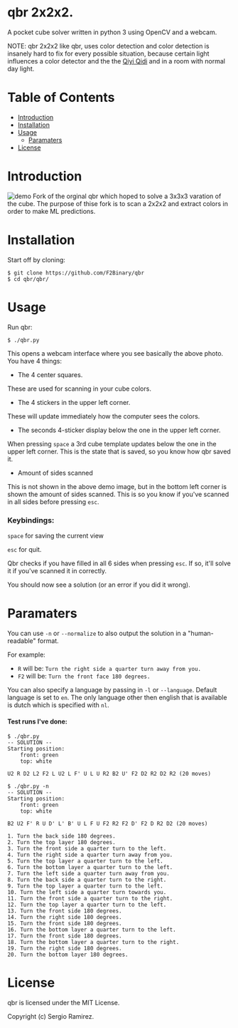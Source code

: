 # qbr 2x2x2.
A pocket cube solver written in python 3 using OpenCV and a webcam.

NOTE: qbr 2x2x2 like qbr, uses color detection and color detection is insanely hard to fix for
every possible situation, because certain light influences a color detector and the
the [Qiyi Qidi](https://cdn.shopify.com/s/files/1/0035/5205/1273/products/qidi2x2pre2_1024x1024@2x.jpg?v=1581453563) and in a room with normal day light.

# Table of Contents
- [Introduction](#introduction)
- [Installation](#installation)
- [Usage](#usage)
    - [Paramaters](#paramaters)
- [License](#license)


# Introduction
![demo](demo.png)
Fork of the orginal qbr which hoped to solve a 3x3x3 varation of the cube. The purpose of thise fork is to scan a 2x2x2 and extract colors in order to make ML predictions. 
# Installation
Start off by cloning:
```
$ git clone https://github.com/F2Binary/qbr 
$ cd qbr/qbr/
```

# Usage

Run qbr:

```
$ ./qbr.py
```

This opens a webcam interface where you see basically the above photo.
You have 4 things:

* The 4 center squares.

These are used for scanning in
your cube colors.

* The 4 stickers in the upper left corner.

These will update
immediately how the computer sees the colors.

* The seconds 4-sticker display below the one in the upper left corner.

When pressing `space` a 3rd cube template updates below the one in the upper left corner.
This is the state that is saved, so you know how qbr saved it.

* Amount of sides scanned

This is not shown in the above demo image, but in the bottom left corner is shown
the amount of sides scanned. This is so you know if you've scanned in all sides before
pressing `esc`.

### Keybindings:

`space` for saving the current view

`esc` for quit.

Qbr checks if you have filled in all 6 sides when pressing `esc`. If so, it'll
solve it if you've scanned it in correctly.

You should now see a solution (or an error if you did it wrong).

# Paramaters

You can use `-n` or `--normalize` to also output the solution in a "human-readable" format.

For example:

* `R` will be: `Turn the right side a quarter turn away from you.`
* `F2` will be: `Turn the front face 180 degrees.`

You can also specify a language by passing in `-l` or `--language`. Default language
is set to `en`. The only language other then english that is available is dutch which
is specified with `nl`.


#### Test runs I've done:

```
$ ./qbr.py
-- SOLUTION --
Starting position:
    front: green
    top: white

U2 R D2 L2 F2 L U2 L F' U L U R2 B2 U' F2 D2 R2 D2 R2 (20 moves)
```

```
$ ./qbr.py -n
-- SOLUTION --
Starting position:
    front: green
    top: white

B2 U2 F' R U D' L' B' U L F U F2 R2 F2 D' F2 D R2 D2 (20 moves)

1. Turn the back side 180 degrees.
2. Turn the top layer 180 degrees.
3. Turn the front side a quarter turn to the left.
4. Turn the right side a quarter turn away from you.
5. Turn the top layer a quarter turn to the left.
6. Turn the bottom layer a quarter turn to the left.
7. Turn the left side a quarter turn away from you.
8. Turn the back side a quarter turn to the right.
9. Turn the top layer a quarter turn to the left.
10. Turn the left side a quarter turn towards you.
11. Turn the front side a quarter turn to the right.
12. Turn the top layer a quarter turn to the left.
13. Turn the front side 180 degrees.
14. Turn the right side 180 degrees.
15. Turn the front side 180 degrees.
16. Turn the bottom layer a quarter turn to the left.
17. Turn the front side 180 degrees.
18. Turn the bottom layer a quarter turn to the right.
19. Turn the right side 180 degrees.
20. Turn the bottom layer 180 degrees.
```


# License

qbr is licensed under the MIT License.

Copyright (c) Sergio Ramirez.
